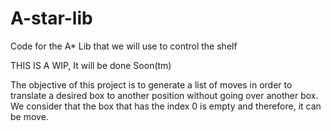 # A-star-lib
Code for the A* Lib that we will use to control the shelf

THIS IS A WIP, It will be done Soon(tm)

The objective of this project is to generate a list of moves in order to translate a desired box to another position without going over another box.
We consider that the box that has the index 0 is empty and therefore, it can be move.

